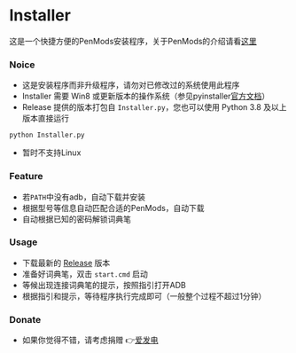 # Installer
这是一个快捷方便的PenMods安装程序，关于PenMods的介绍请看[这里](https://github.com/PenUniverse/PenMods-release)

### Noice
 - 这是安装程序而非升级程序，请勿对已修改过的系统使用此程序
 - Installer 需要 Win8 或更新版本的操作系统（参见pyinstaller[官方文档](https://pyinstaller.org/en/latest/requirements.html)）
 - Release 提供的版本打包自 `Installer.py`，您也可以使用 Python 3.8 及以上版本直接运行
 ```
 python Installer.py
 ```
 - 暂时不支持Linux

### Feature
 - 若`PATH`中没有adb，自动下载并安装
 - 根据型号等信息自动匹配合适的PenMods，自动下载
 - 自动根据已知的密码解锁词典笔

### Usage
 - 下载最新的 [Release](https://github.com/PenUniverse/Installer/releases) 版本
 - 准备好词典笔，双击 `start.cmd` 启动
 - 等候出现连接词典笔的提示，按照指引打开ADB
 - 根据指引和提示，等待程序执行完成即可（一般整个过程不超过1分钟）
 
### Donate
 - 如果你觉得不错，请考虑捐赠 👉[爱发电](https://afdian.net/a/kbs007)
